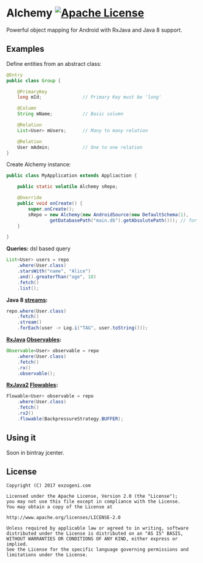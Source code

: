 # Alchemy [![Apache License](https://img.shields.io/badge/license-Apache%20v2-blue.svg)](https://github.com/DanielSerdyukov/alchemy/blob/master/LICENSE)
Powerful object mapping for Android with RxJava and Java 8 support.

Examples
--------

Define entities from an abstract class:

```java
@Entry
public class Group {

    @PrimaryKey
    long mId;               // Primary Key must be 'long'

    @Column
    String mName;           // Basic column

    @Relation
    List<User> mUsers;      // Many to many relation

    @Relation
    User mAdmin;            // One to one relation
}
```

Create Alchemy instance:

```java
public class MyApplication extends Appliaction {

    public static volatile Alchemy sRepo;

    @Override
    public void onCreate() {
        super.onCreate();
        sRepo = new Alchemy(new AndroidSource(new DefaultSchema(1),
                getDatabasePath("main.db").getAbsolutePath())); // for android sqlite
    }

}
```

**Queries:** dsl based query

```java
List<User> users = repo
    .where(User.class)
    .starsWith("name", "Alice")
    .and().greaterThan("age", 18)
    .fetch()
    .list();
```

**Java 8 [streams](https://docs.oracle.com/javase/8/docs/api/java/util/stream/Stream.html):**

```java
repo.where(User.class)
    .fetch()
    .stream()
    .forEach(user -> Log.i("TAG", user.toString()));
```

**[RxJava](https://github.com/ReactiveX/RxJava) [Observables](http://reactivex.io/documentation/observable.html):**

```java
Observable<User> observable = repo
    .where(User.class)
    .fetch()
    .rx()
    .observable();
```

**[RxJava2](https://github.com/ReactiveX/RxJava) [Flowables](https://github.com/ReactiveX/RxJava/wiki/What%27s-different-in-2.0#observable-and-flowable):**

```java
Flowable<User> observable = repo
    .where(User.class)
    .fetch()
    .rx2()
    .flowable(BackpressureStrategy.BUFFER);
```

Using it
--------

Soon in bintray jcenter.


License
-------

    Copyright (C) 2017 exzogeni.com

    Licensed under the Apache License, Version 2.0 (the "License");
    you may not use this file except in compliance with the License.
    You may obtain a copy of the License at

    http://www.apache.org/licenses/LICENSE-2.0

    Unless required by applicable law or agreed to in writing, software
    distributed under the License is distributed on an "AS IS" BASIS,
    WITHOUT WARRANTIES OR CONDITIONS OF ANY KIND, either express or implied.
    See the License for the specific language governing permissions and
    limitations under the License.
